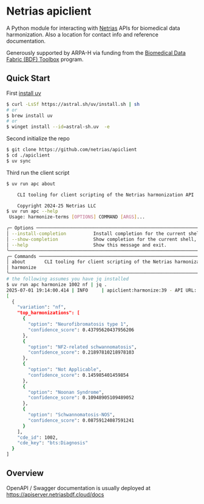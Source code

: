# Netrias apiclient

A Python module for interacting with
[Netrias](https://www.netrias.com) APIs for biomedical data
harmonization. Also a location for contact info and reference
documentation.

Generously supported by ARPA-H via funding from the [Biomedical Data
Fabric (BDF)
Toolbox](https://arpa-h.gov/explore-funding/programs/arpa-h-bdf-toolbox)
program.

## Quick Start

First [install uv](https://docs.astral.sh/uv/getting-started/installation/#pypi)

```bash
$ curl -LsSf https://astral.sh/uv/install.sh | sh
# or
$ brew install uv
# or
$ winget install --id=astral-sh.uv  -e
```

Second initialize the repo
```bash
$ git clone https://github.com/netrias/apiclient
$ cd ./apiclient
$ uv sync
```

Third run the client script
```bash
$ uv run apc about

    CLI tooling for client scripting of the Netrias harmonization API

    Copyright 2024-25 Netrias LLC
$ uv run apc --help
 Usage: harmonize-terms [OPTIONS] COMMAND [ARGS]...

╭─ Options ───────────────────────────────────────────────────────────────────────────────────────────────────────────────╮
│ --install-completion          Install completion for the current shell.                                                 │
│ --show-completion             Show completion for the current shell, to copy it or customize the installation.          │
│ --help                        Show this message and exit.                                                               │
╰─────────────────────────────────────────────────────────────────────────────────────────────────────────────────────────╯
╭─ Commands ──────────────────────────────────────────────────────────────────────────────────────────────────────────────╮
│ about       CLI tooling for client scripting of the Netrias harmonization API                                           │
│ harmonize                                                                                                               │
╰─────────────────────────────────────────────────────────────────────────────────────────────────────────────────────────╯
# the following assumes you have jq installed
$ uv run apc harmonize 1002 nf | jq .
2025-07-01 19:14:00.414 | INFO     | apiclient:harmonize:39 - API URL: https://apiserver.netriasbdf.cloud/v1/harmonize
[
  {
    "variation": "nf",
    "top_harmonizations": [
      {
        "option": "Neurofibromatosis type 1",
        "confidence_score": 0.43795620437956206
      },
      {
        "option": "NF2-related schwannomatosis",
        "confidence_score": 0.21897810218978103
      },
      {
        "option": "Not Applicable",
        "confidence_score": 0.145985401459854
      },
      {
        "option": "Noonan Syndrome",
        "confidence_score": 0.10948905109489052
      },
      {
        "option": "Schwannomatosis-NOS",
        "confidence_score": 0.08759124087591241
      }
    ],
    "cde_id": 1002,
    "cde_key": "bts:Diagnosis"
  }
]
```

## Overview

OpenAPI / Swagger documentation is usually deployed at
https://apiserver.netriasbdf.cloud/docs





